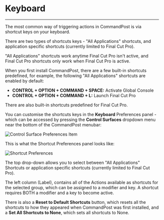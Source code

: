 # Keyboard
---

The most common way of triggering actions in CommandPost is via shortcut keys on your keyboard.

There are two types of shortcuts keys - "All Applications" shortcuts, and application specific shortcuts (currently limited to Final Cut Pro).

"All Applications" shortcuts work anytime Final Cut Pro isn't active, and Final Cut Pro shortcuts only work when Final Cut Pro is active.

When you first install CommandPost, there are a few built-in shortcuts predefined, for example, the following "All Applications" shortcuts are enabled by default:

- **CONTROL + OPTION + COMMAND + SPACE:** Activate Global Console
- **CONTROL + OPTION + COMMAND + L:** Launch Final Cut Pro

There are also built-in shortcuts predefined for Final Cut Pro.

You can customise the shortcuts keys in the **Keyboard** Preferences panel - which can be accessed by pressing the **Control Surfaces** dropdown menu near the bottom of the CommandPost menubar:

![Control Surface Preferences Item](../../images/menubar-control-item.png)

This is what the Shortcut Preferences panel looks like:

![Shortcut Preferences](../../images/shortcuts-prefs.png)

The top drop-down allows you to select between "All Applications" Shortcuts or application specific shortcuts (currently limited to Final Cut Pro).

The left column (Label), contains all of the Actions available as shortcuts for the selected group, which can be assigned to a modifier and key. A shortcut requires BOTH a modifier and a key to become active.

There is also a **Reset to Default Shortcuts** button, which resets all the shortcuts to how they appeared when CommandPost was first installed, and a **Set All Shortcuts to None**, which sets all shortcuts to None.
